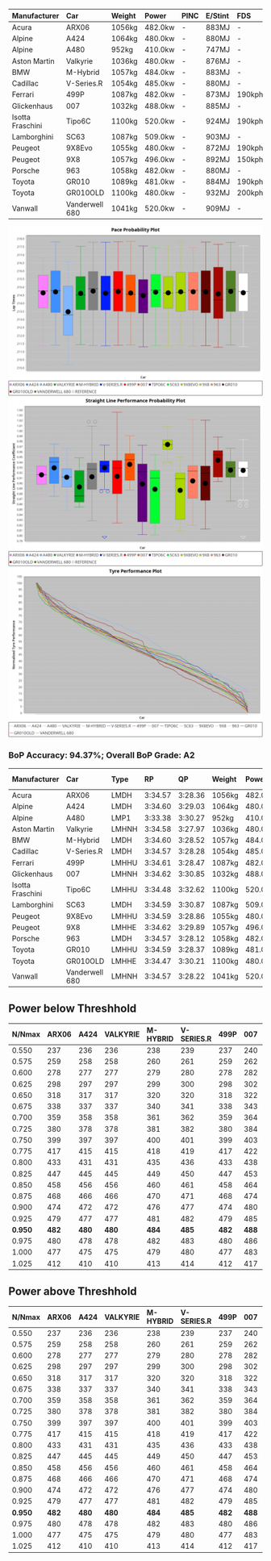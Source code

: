 | Manufacturer     | Car            | Weight | Power   | PINC    | E/Stint | FDS     |
|:-|:-|:-|:-|:-|:-|:-|
| Acura            | ARX06          | 1056kg | 482.0kw |    -    | 883MJ   |    -    |
| Alpine           | A424           | 1064kg | 480.0kw |    -    | 880MJ   |    -    |
| Alpine           | A480           | 952kg  | 410.0kw |    -    | 747MJ   |    -    |
| Aston Martin     | Valkyrie       | 1036kg | 480.0kw |    -    | 876MJ   |    -    |
| BMW              | M-Hybrid       | 1057kg | 484.0kw |    -    | 883MJ   |    -    |
| Cadillac         | V-Series.R     | 1054kg | 485.0kw |    -    | 880MJ   |    -    |
| Ferrari          | 499P           | 1087kg | 482.0kw |    -    | 873MJ   | 190kph  |
| Glickenhaus      | 007            | 1032kg | 488.0kw |    -    | 885MJ   |    -    |
| Isotta Fraschini | Tipo6C         | 1100kg | 520.0kw |    -    | 924MJ   | 190kph  |
| Lamborghini      | SC63           | 1087kg | 509.0kw |    -    | 903MJ   |    -    |
| Peugeot          | 9X8Evo         | 1055kg | 480.0kw |    -    | 872MJ   | 190kph  |
| Peugeot          | 9X8            | 1057kg | 496.0kw |    -    | 892MJ   | 150kph  |
| Porsche          | 963            | 1058kg | 482.0kw |    -    | 880MJ   |    -    |
| Toyota           | GR010          | 1089kg | 481.0kw |    -    | 884MJ   | 190kph  |
| Toyota           | GR010OLD       | 1100kg | 480.0kw |    -    | 932MJ   | 200kph  |
| Vanwall          | Vanderwell 680 | 1041kg | 520.0kw |    -    | 909MJ   |    -    |

![PACECHART](./IMG/AUTO.png)
![STRAIGHTLINEPERFORMANCECHART](./IMG/AUTO_sp.png)
![TYREPERFORMANCECHART](./IMG/AUTO_tw.png)

### BoP Accuracy: 94.37%; Overall BoP Grade: A2
| Manufacturer     | Car            | Type  | RP      | QP      | Weight | Power¹  | Threshhold | PINC    | Power²   | E/Stint | AVG Vmax  | FDS     | RDLC | L/Stint | BOP-Grade | Model Accuracy | Model Points | Match%  | SimDiff |
|:-|:-|:-|:-|:-|:-|:-|:-|:-|:-|:-|:-|:-|:-|:-|:-|:-|:-|:-|:-|
| Acura            | ARX06          | LMDH  | 3:34.57 | 3:28.36 | 1056kg | 482.0kw | 0.0kph     |    -    | 482.00kw |  883MJ  | 315.85kph |    -    | 1.01 | 12      | +B1       | 100.00%        | 996          | 89.73%  | #       |
| Alpine           | A424           | LMDH  | 3:34.60 | 3:29.03 | 1064kg | 480.0kw | 0.0kph     |    -    | 480.00kw |  880MJ  | 318.93kph |    -    | 1.00 | 12      | +A2       | 97.47%         | 1810         | 93.56%  | #       |
| Alpine           | A480           | LMP1  | 3:33.38 | 3:30.27 |  952kg | 410.0kw | 0.0kph     |    -    | 410.00kw |  747MJ  | 313.65kph |    -    | 0.98 | 11      | -C1       | 92.36%         | 1643         | 76.78%  | -0.08   |
| Aston Martin     | Valkyrie       | LMHNH | 3:34.58 | 3:27.97 | 1036kg | 480.0kw | 0.0kph     |    -    | 480.00kw |  876MJ  | 312.68kph |    -    | 1.04 | 12      | +B1       | 100.00%        | 466          | 87.40%  | #       |
| BMW              | M-Hybrid       | LMDH  | 3:34.60 | 3:28.52 | 1057kg | 484.0kw | 0.0kph     |    -    | 484.00kw |  883MJ  | 316.17kph |    -    | 1.01 | 12      | ~A1       | 100.00%        | 3339         | 100.00% | #       |
| Cadillac         | V-Series.R     | LMDH  | 3:34.57 | 3:28.28 | 1054kg | 485.0kw | 0.0kph     |    -    | 485.00kw |  880MJ  | 317.37kph |    -    | 1.01 | 12      | +A2       | 99.00%         | 6039         | 94.65%  | #       |
| Ferrari          | 499P           | LMHHU | 3:34.61 | 3:28.47 | 1087kg | 482.0kw | 0.0kph     |    -    | 482.00kw |  873MJ  | 313.89kph | 190kph  | 1.02 | 12      | ~A1       | 99.56%         | 7418         | 100.00% | #       |
| Glickenhaus      | 007            | LMHNH | 3:34.62 | 3:30.85 | 1032kg | 488.0kw | 0.0kph     |    -    | 488.00kw |  885MJ  | 321.32kph |    -    | 0.97 | 12      | ~A1       | 93.90%         | 2170         | 97.06%  | +1.55   |
| Isotta Fraschini | Tipo6C         | LMHHU | 3:34.48 | 3:32.62 | 1100kg | 520.0kw | 0.0kph     |    -    | 520.00kw |  924MJ  | 314.80kph | 190kph  | 1.02 | 12      | +C1       | 97.73%         | 129          | 78.47%  | +1.64   |
| Lamborghini      | SC63           | LMDH  | 3:34.59 | 3:30.87 | 1087kg | 509.0kw | 0.0kph     |    -    | 509.00kw |  903MJ  | 312.51kph |    -    | 1.02 | 12      | ~A1       | 100.00%        | 784          | 99.82%  | +1.36   |
| Peugeot          | 9X8Evo         | LMHHU | 3:34.59 | 3:28.86 | 1055kg | 480.0kw | 0.0kph     |    -    | 480.00kw |  872MJ  | 326.39kph | 190kph  | 1.00 | 12      | ~A1       | 100.00%        | 1889         | 100.00% | #       |
| Peugeot          | 9X8            | LMHHE | 3:34.62 | 3:29.89 | 1057kg | 496.0kw | 0.0kph     |    -    | 496.00kw |  892MJ  | 312.26kph | 150kph  | 1.02 | 12      | ~A1       | 99.16%         | 4816         | 100.00% | -0.30   |
| Porsche          | 963            | LMDH  | 3:34.57 | 3:28.12 | 1058kg | 482.0kw | 0.0kph     |    -    | 482.00kw |  880MJ  | 313.77kph |    -    | 1.01 | 12      | ~A1       | 100.00%        | 14574        | 99.57%  | #       |
| Toyota           | GR010          | LMHHU | 3:34.59 | 3:28.37 | 1089kg | 481.0kw | 0.0kph     |    -    | 481.00kw |  884MJ  | 311.24kph | 190kph  | 1.01 | 12      | ~A1       | 97.78%         | 5323         | 96.41%  | #       |
| Toyota           | GR010OLD       | LMHHE | 3:34.47 | 3:30.21 | 1100kg | 480.0kw | 0.0kph     |    -    | 480.00kw |  932MJ  | 318.00kph | 200kph  | 0.99 | 12      | ~A1       | 94.52%         | 690          | 96.38%  | +3.81   |
| Vanwall          | Vanderwell 680 | LMHNH | 3:34.57 | 3:28.22 | 1041kg | 520.0kw | 0.0kph     |    -    | 520.00kw |  909MJ  | 322.56kph |    -    | 1.00 | 12      | ~A1       | 95.37%         | 639          | 100.00% | +0.29   |

## Power below Threshhold
| N/Nmax    | ARX06   | A424    | VALKYRIE | M-HYBRID | V-SERIES.R | 499P    | 007     | TIPO6C  | SC63    | 9X8EVO  | 9X8     | 963     | GR010   | GR010OLD | VANDERWELL 680 | ​     | RPM      | A480    |
|:-|:-|:-|:-|:-|:-|:-|:-|:-|:-|:-|:-|:-|:-|:-|:-|:-|:-|:-|
|  0.550    |  237    |  236    |  236     |  238     |  239       |  237    |  240    |  256    |  251    |  236    |  244    |  237    |  237    |  236     |  256           |  ​    |   --     |   -     |
|  0.575    |  259    |  258    |  258     |  260     |  261       |  259    |  262    |  279    |  274    |  258    |  267    |  259    |  259    |  258     |  279           |  ​    |   --     |   -     |
|  0.600    |  278    |  277    |  277     |  279     |  280       |  278    |  282    |  300    |  294    |  277    |  287    |  278    |  278    |  277     |  300           |  ​    |   --     |   -     |
|  0.625    |  298    |  297    |  297     |  299     |  300       |  298    |  302    |  322    |  315    |  297    |  307    |  298    |  298    |  297     |  322           |  ​    |   --     |   -     |
|  0.650    |  318    |  317    |  317     |  320     |  320       |  318    |  322    |  343    |  336    |  317    |  327    |  318    |  318    |  317     |  343           |  ​    |   --     |   -     |
|  0.675    |  338    |  337    |  337     |  340     |  341       |  338    |  343    |  365    |  357    |  337    |  348    |  338    |  338    |  337     |  365           |  ​    |   --     |   -     |
|  0.700    |  359    |  358    |  358     |  361     |  362       |  359    |  364    |  387    |  379    |  358    |  369    |  359    |  359    |  358     |  387           |  ​    |   --     |   -     |
|  0.725    |  380    |  378    |  378     |  381     |  382       |  380    |  384    |  409    |  400    |  378    |  390    |  380    |  379    |  378     |  409           |  ​    |   --     |   -     |
|  0.750    |  399    |  397    |  397     |  400     |  401       |  399    |  403    |  430    |  421    |  397    |  410    |  399    |  398    |  397     |  430           |  ​    |   --     |   -     |
|  0.775    |  417    |  415    |  415     |  418     |  419       |  417    |  422    |  449    |  440    |  415    |  429    |  417    |  416    |  415     |  449           |  ​    |  5000    |  241    |
|  0.800    |  433    |  431    |  431     |  435     |  436       |  433    |  438    |  467    |  457    |  431    |  445    |  433    |  432    |  431     |  467           |  ​    |  5500    |  284    |
|  0.825    |  447    |  445    |  445     |  449     |  450       |  447    |  453    |  482    |  472    |  445    |  460    |  447    |  446    |  445     |  482           |  ​    |  6000    |  318    |
|  0.850    |  458    |  456    |  456     |  460     |  461       |  458    |  464    |  494    |  484    |  456    |  471    |  458    |  457    |  456     |  494           |  ​    |  6500    |  359    |
|  0.875    |  468    |  466    |  466     |  470     |  471       |  468    |  474    |  505    |  494    |  466    |  481    |  468    |  467    |  466     |  505           |  ​    |  7000    |  401    |
|  0.900    |  474    |  472    |  472     |  476     |  477       |  474    |  480    |  512    |  501    |  472    |  488    |  474    |  473    |  472     |  512           |  ​    |  7500    |  411    |
|  0.925    |  479    |  477    |  477     |  481     |  482       |  479    |  485    |  517    |  506    |  477    |  493    |  479    |  478    |  477     |  517           |  ​    |  8000    |  407    |
| **0.950** | **482** | **480** | **480**  | **484**  | **485**    | **482** | **488** | **520** | **509** | **480** | **496** | **482** | **481** | **480**  | **520**        | **​** | **8500** | **410** |
|  0.975    |  480    |  478    |  478     |  482     |  483       |  480    |  486    |  518    |  507    |  478    |  494    |  480    |  479    |  478     |  518           |  ​    |  9000    |  205    |
|  1.000    |  477    |  475    |  475     |  479     |  480       |  477    |  483    |  514    |  504    |  475    |  491    |  477    |  476    |  475     |  514           |  ​    |   --     |   -     |
|  1.025    |  412    |  410    |  410     |  413     |  414       |  412    |  417    |  444    |  435    |  410    |  424    |  412    |  411    |  410     |  444           |  ​    |   --     |   -     |

## Power above Threshhold
| N/Nmax    | ARX06   | A424    | VALKYRIE | M-HYBRID | V-SERIES.R | 499P    | 007     | TIPO6C  | SC63    | 9X8EVO  | 9X8     | 963     | GR010   | GR010OLD | VANDERWELL 680 | ​     | RPM      | A480    |
|:-|:-|:-|:-|:-|:-|:-|:-|:-|:-|:-|:-|:-|:-|:-|:-|:-|:-|:-|
|  0.550    |  237    |  236    |  236     |  238     |  239       |  237    |  240    |  256    |  251    |  236    |  244    |  237    |  237    |  236     |  256           |  ​    |   --     |   -     |
|  0.575    |  259    |  258    |  258     |  260     |  261       |  259    |  262    |  279    |  274    |  258    |  267    |  259    |  259    |  258     |  279           |  ​    |   --     |   -     |
|  0.600    |  278    |  277    |  277     |  279     |  280       |  278    |  282    |  300    |  294    |  277    |  287    |  278    |  278    |  277     |  300           |  ​    |   --     |   -     |
|  0.625    |  298    |  297    |  297     |  299     |  300       |  298    |  302    |  322    |  315    |  297    |  307    |  298    |  298    |  297     |  322           |  ​    |   --     |   -     |
|  0.650    |  318    |  317    |  317     |  320     |  320       |  318    |  322    |  343    |  336    |  317    |  327    |  318    |  318    |  317     |  343           |  ​    |   --     |   -     |
|  0.675    |  338    |  337    |  337     |  340     |  341       |  338    |  343    |  365    |  357    |  337    |  348    |  338    |  338    |  337     |  365           |  ​    |   --     |   -     |
|  0.700    |  359    |  358    |  358     |  361     |  362       |  359    |  364    |  387    |  379    |  358    |  369    |  359    |  359    |  358     |  387           |  ​    |   --     |   -     |
|  0.725    |  380    |  378    |  378     |  381     |  382       |  380    |  384    |  409    |  400    |  378    |  390    |  380    |  379    |  378     |  409           |  ​    |   --     |   -     |
|  0.750    |  399    |  397    |  397     |  400     |  401       |  399    |  403    |  430    |  421    |  397    |  410    |  399    |  398    |  397     |  430           |  ​    |   --     |   -     |
|  0.775    |  417    |  415    |  415     |  418     |  419       |  417    |  422    |  449    |  440    |  415    |  429    |  417    |  416    |  415     |  449           |  ​    |  5000    |  241    |
|  0.800    |  433    |  431    |  431     |  435     |  436       |  433    |  438    |  467    |  457    |  431    |  445    |  433    |  432    |  431     |  467           |  ​    |  5500    |  284    |
|  0.825    |  447    |  445    |  445     |  449     |  450       |  447    |  453    |  482    |  472    |  445    |  460    |  447    |  446    |  445     |  482           |  ​    |  6000    |  318    |
|  0.850    |  458    |  456    |  456     |  460     |  461       |  458    |  464    |  494    |  484    |  456    |  471    |  458    |  457    |  456     |  494           |  ​    |  6500    |  359    |
|  0.875    |  468    |  466    |  466     |  470     |  471       |  468    |  474    |  505    |  494    |  466    |  481    |  468    |  467    |  466     |  505           |  ​    |  7000    |  401    |
|  0.900    |  474    |  472    |  472     |  476     |  477       |  474    |  480    |  512    |  501    |  472    |  488    |  474    |  473    |  472     |  512           |  ​    |  7500    |  411    |
|  0.925    |  479    |  477    |  477     |  481     |  482       |  479    |  485    |  517    |  506    |  477    |  493    |  479    |  478    |  477     |  517           |  ​    |  8000    |  407    |
| **0.950** | **482** | **480** | **480**  | **484**  | **485**    | **482** | **488** | **520** | **509** | **480** | **496** | **482** | **481** | **480**  | **520**        | **​** | **8500** | **410** |
|  0.975    |  480    |  478    |  478     |  482     |  483       |  480    |  486    |  518    |  507    |  478    |  494    |  480    |  479    |  478     |  518           |  ​    |  9000    |  205    |
|  1.000    |  477    |  475    |  475     |  479     |  480       |  477    |  483    |  514    |  504    |  475    |  491    |  477    |  476    |  475     |  514           |  ​    |   --     |   -     |
|  1.025    |  412    |  410    |  410     |  413     |  414       |  412    |  417    |  444    |  435    |  410    |  424    |  412    |  411    |  410     |  444           |  ​    |   --     |   -     |
